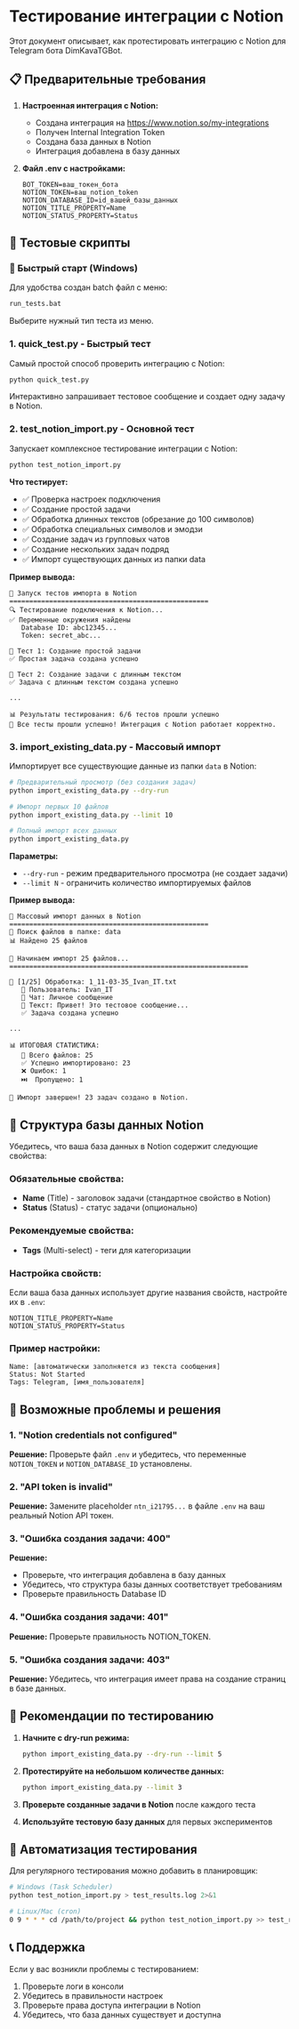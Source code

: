 # Тестирование интеграции с Notion

Этот документ описывает, как протестировать интеграцию с Notion для Telegram бота DimKavaTGBot.

## 📋 Предварительные требования

1. **Настроенная интеграция с Notion:**
   - Создана интеграция на https://www.notion.so/my-integrations
   - Получен Internal Integration Token
   - Создана база данных в Notion
   - Интеграция добавлена в базу данных

2. **Файл .env с настройками:**
   ```
   BOT_TOKEN=ваш_токен_бота
   NOTION_TOKEN=ваш_notion_token
   NOTION_DATABASE_ID=id_вашей_базы_данных
   NOTION_TITLE_PROPERTY=Name
   NOTION_STATUS_PROPERTY=Status
   ```

## 🧪 Тестовые скрипты

### 🚀 Быстрый старт (Windows)

Для удобства создан batch файл с меню:

```bash
run_tests.bat
```

Выберите нужный тип теста из меню.

### 1. quick_test.py - Быстрый тест

Самый простой способ проверить интеграцию с Notion:

```bash
python quick_test.py
```

Интерактивно запрашивает тестовое сообщение и создает одну задачу в Notion.

### 2. test_notion_import.py - Основной тест

Запускает комплексное тестирование интеграции с Notion:

```bash
python test_notion_import.py
```

**Что тестирует:**
- ✅ Проверка настроек подключения
- ✅ Создание простой задачи
- ✅ Обработка длинных текстов (обрезание до 100 символов)
- ✅ Обработка специальных символов и эмодзи
- ✅ Создание задач из групповых чатов
- ✅ Создание нескольких задач подряд
- ✅ Импорт существующих данных из папки data

**Пример вывода:**
```
🚀 Запуск тестов импорта в Notion
==================================================
🔍 Тестирование подключения к Notion...
✅ Переменные окружения найдены
   Database ID: abc12345...
   Token: secret_abc...

📝 Тест 1: Создание простой задачи
✅ Простая задача создана успешно

📝 Тест 2: Создание задачи с длинным текстом
✅ Задача с длинным текстом создана успешно

...

📊 Результаты тестирования: 6/6 тестов прошли успешно
🎉 Все тесты прошли успешно! Интеграция с Notion работает корректно.
```

### 3. import_existing_data.py - Массовый импорт

Импортирует все существующие данные из папки `data` в Notion:

```bash
# Предварительный просмотр (без создания задач)
python import_existing_data.py --dry-run

# Импорт первых 10 файлов
python import_existing_data.py --limit 10

# Полный импорт всех данных
python import_existing_data.py
```

**Параметры:**
- `--dry-run` - режим предварительного просмотра (не создает задачи)
- `--limit N` - ограничить количество импортируемых файлов

**Пример вывода:**
```
🚀 Массовый импорт данных в Notion
==================================================
📁 Поиск файлов в папке: data
📊 Найдено 25 файлов

🚀 Начинаем импорт 25 файлов...
============================================================

📄 [1/25] Обработка: 1_11-03-35_Ivan_IT.txt
   👤 Пользователь: Ivan_IT
   💬 Чат: Личное сообщение
   📝 Текст: Привет! Это тестовое сообщение...
   ✅ Задача создана успешно

...

📊 ИТОГОВАЯ СТАТИСТИКА:
   📁 Всего файлов: 25
   ✅ Успешно импортировано: 23
   ❌ Ошибок: 1
   ⏭️  Пропущено: 1

🎉 Импорт завершен! 23 задач создано в Notion.
```

## 🔧 Структура базы данных Notion

Убедитесь, что ваша база данных в Notion содержит следующие свойства:

### Обязательные свойства:
- **Name** (Title) - заголовок задачи (стандартное свойство в Notion)
- **Status** (Status) - статус задачи (опционально)

### Рекомендуемые свойства:
- **Tags** (Multi-select) - теги для категоризации

### Настройка свойств:
Если ваша база данных использует другие названия свойств, настройте их в `.env`:
```
NOTION_TITLE_PROPERTY=Name
NOTION_STATUS_PROPERTY=Status
```

### Пример настройки:
```
Name: [автоматически заполняется из текста сообщения]
Status: Not Started
Tags: Telegram, [имя_пользователя]
```

## 🚨 Возможные проблемы и решения

### 1. "Notion credentials not configured"
**Решение:** Проверьте файл `.env` и убедитесь, что переменные `NOTION_TOKEN` и `NOTION_DATABASE_ID` установлены.

### 2. "API token is invalid"
**Решение:** Замените placeholder `ntn_i21795...` в файле `.env` на ваш реальный Notion API токен.

### 3. "Ошибка создания задачи: 400"
**Решение:** 
- Проверьте, что интеграция добавлена в базу данных
- Убедитесь, что структура базы данных соответствует требованиям
- Проверьте правильность Database ID

### 4. "Ошибка создания задачи: 401"
**Решение:** Проверьте правильность NOTION_TOKEN.

### 5. "Ошибка создания задачи: 403"
**Решение:** Убедитесь, что интеграция имеет права на создание страниц в базе данных.

## 📝 Рекомендации по тестированию

1. **Начните с dry-run режима:**
   ```bash
   python import_existing_data.py --dry-run --limit 5
   ```

2. **Протестируйте на небольшом количестве данных:**
   ```bash
   python import_existing_data.py --limit 3
   ```

3. **Проверьте созданные задачи в Notion** после каждого теста

4. **Используйте тестовую базу данных** для первых экспериментов

## 🔄 Автоматизация тестирования

Для регулярного тестирования можно добавить в планировщик:

```bash
# Windows (Task Scheduler)
python test_notion_import.py > test_results.log 2>&1

# Linux/Mac (cron)
0 9 * * * cd /path/to/project && python test_notion_import.py >> test_results.log 2>&1
```

## 📞 Поддержка

Если у вас возникли проблемы с тестированием:

1. Проверьте логи в консоли
2. Убедитесь в правильности настроек
3. Проверьте права доступа интеграции в Notion
4. Убедитесь, что база данных существует и доступна
